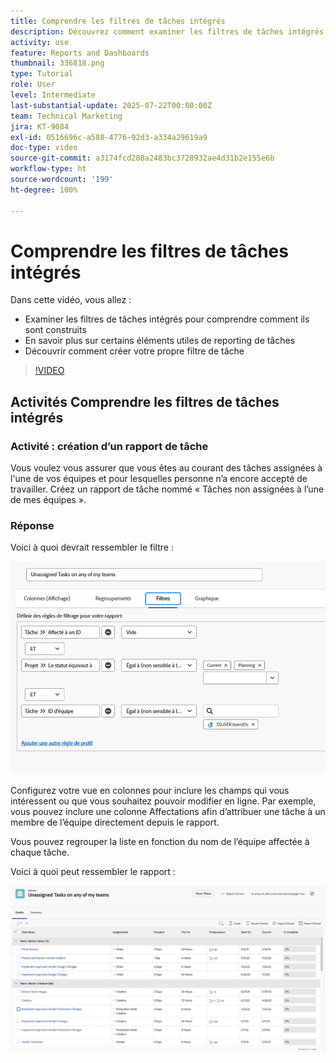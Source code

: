 ```yaml
---
title: Comprendre les filtres de tâches intégrés
description: Découvrez comment examiner les filtres de tâches intégrés pour comprendre comment ils sont construits et créer votre propre filtre de tâches dans Workfront.
activity: use
feature: Reports and Dashboards
thumbnail: 336818.png
type: Tutorial
role: User
level: Intermediate
last-substantial-update: 2025-07-22T00:00:00Z
team: Technical Marketing
jira: KT-9084
exl-id: 0516696c-a588-4776-92d3-a334a29619a9
doc-type: video
source-git-commit: a3174fcd208a2483bc3728932ae4d31b2e155e6b
workflow-type: ht
source-wordcount: '199'
ht-degree: 100%

---
```


# Comprendre les filtres de tâches intégrés

Dans cette vidéo, vous allez :

* Examiner les filtres de tâches intégrés pour comprendre comment ils sont construits
* En savoir plus sur certains éléments utiles de reporting de tâches
* Découvrir comment créer votre propre filtre de tâche

>[!VIDEO](https://video.tv.adobe.com/v/336818/?quality=12&learn=on)

## Activités Comprendre les filtres de tâches intégrés


### Activité : création d’un rapport de tâche

Vous voulez vous assurer que vous êtes au courant des tâches assignées à l&#39;une de vos équipes et pour lesquelles personne n’a encore accepté de travailler. Créez un rapport de tâche nommé « Tâches non assignées à l’une de mes équipes ».

### Réponse

Voici à quoi devrait ressembler le filtre :

![Image de l’écran de création d’un filtre de tâche](assets/opening-built-in-task-filters-1.png)

Configurez votre vue en colonnes pour inclure les champs qui vous intéressent ou que vous souhaitez pouvoir modifier en ligne. Par exemple, vous pouvez inclure une colonne Affectations afin d’attribuer une tâche à un membre de l’équipe directement depuis le rapport.

Vous pouvez regrouper la liste en fonction du nom de l’équipe affectée à chaque tâche.

Voici à quoi peut ressembler le rapport :

![Image d’un rapport de tâche](assets/opening-built-in-task-filters-2.png)
